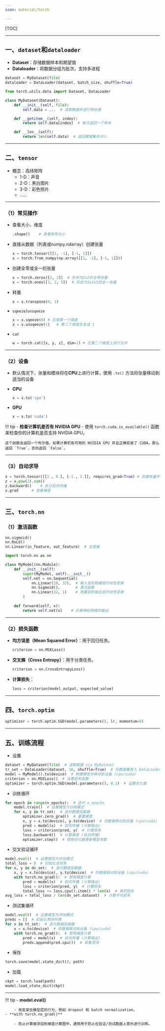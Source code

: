 ```yaml
---
icon: material/torch
  
---
```



[TOC]

---

## 一、`dataset`和`dataloader`

- **Dataset**：存储数据样本和期望值
- **Dataloader**：将数据分组为批次，支持多进程

```python
dataset = MyDataset(file)
dataloader = DataLoader(dataset, batch_size, shuffle=True)
```

```python
from torch.utils.data import Dataset, DataLoader

class MyDataset(Dataset):
    def __init__(self, file):
        self.data = ...  # 读取数据并进行预处理

    def __getitem__(self, index):
        return self.data[index]  # 每次返回一个样本

    def __len__(self):
        return len(self.data)  # 返回数据集的大小
```

---

## 二、`tensor`

- 概念：高纬矩阵
  - 1-D：声音
  - 2-D：黑白图片
  - 3-D：彩色照片
  - ……

---

### （1）常见操作

- 查看大小、维度

    ```python
    .shape()	# 查看矩阵大小
    ```

- 直接从数据（列表或numpy.ndarray）创建张量
    ```python
    x = torch.tensor([[1, -1], [-1, 1]])
    x = torch.from_numpy(np.array([[1, -1], [-1, 1]]))
    ```

- 创建全零或全一的张量
    ```python
    x = torch.zeros([2, 2])  # 形状为2x2的全零张量
    x = torch.ones([1, 2, 5])  # 形状为1x2x5的全一张量
    ```

- 转置

    ```python
    x = x.transpose(0, 1)
    ```

- `sqeeze`/`unsqeeze`

    ```python
    x = x.sqeeze(0)	# 压缩第一个维度
    x = x.unsqeeze(1)	# 第二个维度恢复成 1
    ```

- `cat`

    ```python
    w = torch.cat([x, y, z], dim=1)	# 在第二个维度上进行合并
    ```

---

### （2）设备

- 默认情况下，张量和模块将在**CPU**上进行计算，使用 `.to()` 方法将张量移动到适当的设备

- **CPU**
  
  ```python
  x = x.to('cpu')
  ```
  
- **GPU**
  
  ```python
  x = x.to('cuda')
  ```
  
!!! tip
    - **检查计算机是否有 NVIDIA GPU**
        - 使用 `torch.cuda.is_available()` 函数来检查你的计算机是否支持 NVIDIA GPU。
  
    这个函数会返回一个布尔值，如果计算机有可用的 NVIDIA GPU 并且正确安装了 CUDA，那么返回 `True`，否则返回 `False`。

---

### （3）自动求导

```python
x = torch.tensor([[1., 0.], [-1., 1.]], requires_grad=True)	# 创建张量并设置 requires_grad=True
z = x.pow(2).sum()
z.backward()	# 执行反向传播
x.grad		# 查看梯度
```

---

## 三、`torch.nn`

### （1）激活函数

```python
nn.sigmoid()
nn.ReLU()
nn.Linear(in_feature, out_feature)	# 全连接
```

```python
import torch.nn as nn

class MyModel(nn.Module):
    def __init__(self):
        super(MyModel, self).__init__()
        self.net = nn.Sequential(
            nn.Linear(10, 32),  # 输入层到隐藏层的线性变换
            nn.Sigmoid(),       # 激活函数
            nn.Linear(32, 1)    # 隐藏层到输出层的线性变换
        )
    
    def forward(self, x):
        return self.net(x)    # 计算神经网络的输出
```

---

### （2）损失函数

- **均方误差（Mean Squared Error）**：用于回归任务。

   ```python
   criterion = nn.MSELoss()
   ```

- **交叉熵（Cross Entropy）**：用于分类任务。

   ```python
   criterion = nn.CrossEntropyLoss()
   ```

- **计算损失**：

   ```python
   loss = criterion(model_output, expected_value)
   ```

---

## 四、`torch.optim`

```python
optimizer = torch.optim.SGD(model.parameters(), lr, momentum=0)
```

---

## 五、训练流程

- 设置

```python
dataset = MyDataset(file)  # 读取数据 via MyDataset
tr_set = DataLoader(dataset, 16, shuffle=True)  # 将数据集放入 DataLoader
model = MyModel().to(device)  # 构建模型并移动到设备 (cpu/cuda)
criterion = nn.MSELoss()  # 设置损失函数
optimizer = torch.optim.SGD(model.parameters(), 0.1)  # 设置优化器
```

- 训练循环

```python
for epoch in range(n_epochs):  # 迭代 n_epochs
    model.train()  # 设置模型为训练模式
    for x, y in tr_set:  # 迭代数据加载器
        optimizer.zero_grad()  # 重置梯度
        x, y = x.to(device), y.to(device)  # 将数据移动到设备 (cpu/cuda)
        pred = model(x)  # 前向传播 (计算输出)
        loss = criterion(pred, y)  # 计算损失
        loss.backward()  # 计算梯度 (反向传播)
        optimizer.step()  # 使用优化器更新模型参数
```

- 交叉验证循环

```python
model.eval()  # 设置模型为评估模式
total_loss = 0  # 初始化总损失
for x, y in dv_set:  # 迭代数据加载器
    x, y = x.to(device), y.to(device)  # 将数据移动到设备 (cpu/cuda)
    with torch.no_grad():  # 禁用梯度计算
        pred = model(x)  # 前向传播 (计算输出)
        loss = criterion(pred, y)  # 计算损失
        total_loss += loss.cpu().item() * len(x)  # 累积损失
avg_loss = total_loss / len(dv_set.dataset)  # 计算平均损失
```

- 测试集循环

```python
model.eval()  # 设置模型为评估模式
preds = []  # 初始化预测列表
for x in tt_set:  # 迭代数据加载器
    x = x.to(device)  # 将数据移动到设备 (cpu/cuda)
    with torch.no_grad():  # 禁用梯度计算
        pred = model(x)  # 前向传播 (计算输出)
        preds.append(pred.cpu())  # 收集预测
```

- 保存

```python
torch.save(model.state_dict(), path)
```

- 加载

```python
ckpt = torch.load(path)
model.load_state_dict(ckpt)
```

---

!!! tip
    - **model.eval()**

        - 改变某些模型层的行为，例如 dropout 和 batch normalization。
    - **with torch.no_grad()**

        - 防止计算被添加到梯度计算图中。通常用于防止在验证/测试数据上意外进行训练。

